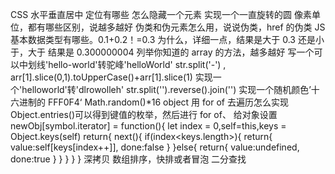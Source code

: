 CSS
水平垂直居中
定位有哪些
怎么隐藏一个元素
实现一个一直旋转的圆
像素单位，都有哪些区别，说越多越好
伪类和伪元素怎么用，说说伪类，href 的伪类
JS
基本数据类型有哪些。0.1+0.2！=0.3 为什么，详细一点，结果是大于 0.3 还是小于，大于 结果是 0.300000004
列举你知道的 array 的方法，越多越好
写一个可以中划线'hello-world'转驼峰'helloWorld' str.split('-') , arr[1].slice(0,1).toUpperCase()+arr[1].slice(1)
实现一个'helloworld'转'dlrowolleh' str.split('').reverse().join('')
实现一个随机颜色’十六进制的 FFF0F4‘ Math.random()\*16
object 用 for of 去遍历怎么实现 Object.entries()可以得到键值的枚举，然后进行 for of、
给对象设置
newObj[symbol.iterator] = function(){
  let index = 0,self=this,keys = Object.keys(self)
  return{
    next(){
      if(index<keys.length>){
        return{
          value:self[keys[index++]],
          done:false
        }
      }else{
        return{
          value:undefined,
          done:true
        }
      }
    }
  }
}
深拷贝
数组排序，快排或者冒泡
二分查找

